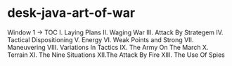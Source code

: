 # desk-java-art-of-war

Window 1 -> TOC
I. Laying Plans
II. Waging War
III. Attack By Strategem
IV. Tactical Dispositioning
V. Energy
VI. Weak Points and Strong
VII. Maneuvering
VIII. Variations In Tactics
IX. The Army On The March
X. Terrain
XI. The Nine Situations
XII.The Attack By Fire
XIII. The Use Of Spies

